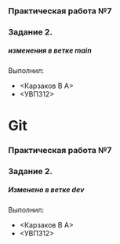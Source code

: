 
### Практическая работа №7
### Задание 2.
##### изменения в ветке main
Выполнил:
* <Карзаков В А>
* <УВП312>
# Git
### Практическая работа №7
### Задание 2.
##### Изменено в ветке dev
Выполнил:
* <Карзаков В А>
* <УВП312>

